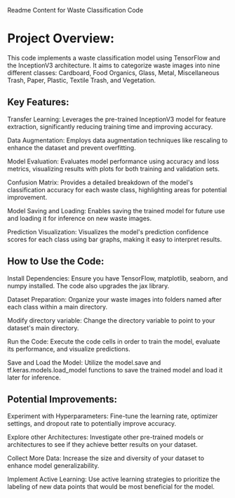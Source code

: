 Readme Content for Waste Classification Code
# Project Overview:
This code implements a waste classification model using TensorFlow and the InceptionV3 architecture. It aims to categorize waste images into nine different classes: Cardboard, Food Organics, Glass, Metal, Miscellaneous Trash, Paper, Plastic, Textile Trash, and Vegetation.

## Key Features:
Transfer Learning: Leverages the pre-trained InceptionV3 model for feature extraction, significantly reducing training time and improving accuracy.

Data Augmentation: Employs data augmentation techniques like rescaling to enhance the dataset and prevent overfitting.

Model Evaluation: Evaluates model performance using accuracy and loss metrics, visualizing results with plots for both training and validation sets.

Confusion Matrix: Provides a detailed breakdown of the model's classification accuracy for each waste class, highlighting areas for potential improvement.

Model Saving and Loading: Enables saving the trained model for future use and loading it for inference on new waste images.

Prediction Visualization: Visualizes the model's prediction confidence scores for each class using bar graphs, making it easy to interpret results.


## How to Use the Code:

Install Dependencies: Ensure you have TensorFlow, matplotlib, seaborn, and numpy installed. The code also upgrades the jax library.

Dataset Preparation: Organize your waste images into folders named after each class within a main directory.

Modify directory variable: Change the directory variable to point to your dataset's main directory.

Run the Code: Execute the code cells in order to train the model, evaluate its performance, and visualize predictions.

Save and Load the Model: Utilize the model.save and tf.keras.models.load_model functions to save the trained model and load it later for inference.

## Potential Improvements:

Experiment with Hyperparameters: Fine-tune the learning rate, optimizer settings, and dropout rate to potentially improve accuracy.

Explore other Architectures: Investigate other pre-trained models or architectures to see if they achieve better results on your dataset.

Collect More Data: Increase the size and diversity of your dataset to enhance model generalizability.

Implement Active Learning: Use active learning strategies to prioritize the labeling of new data points that would be most beneficial for the model.
